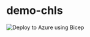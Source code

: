 # demo-chls

![Deploy to Azure using Bicep](https://github.com/pedrozea/demo-chls/actions/workflows/deploy.yml/badge.svg?branch=main)
